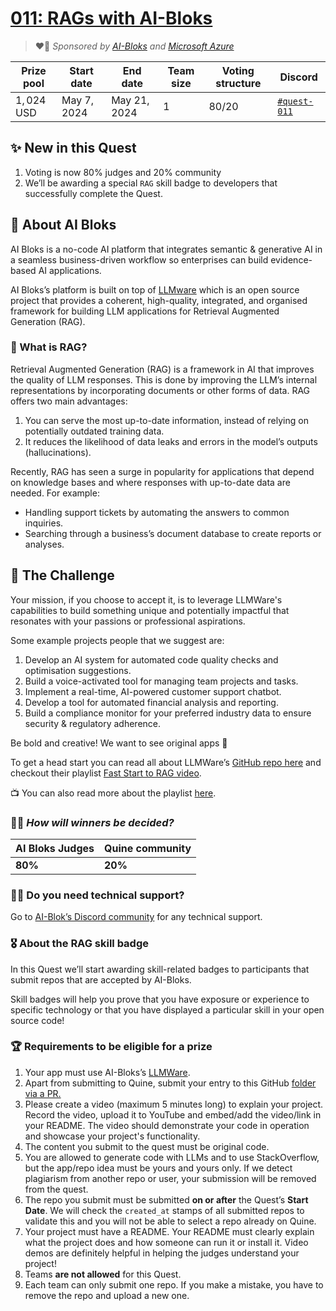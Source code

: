 


# [011: RAGs with AI-Bloks](https://quine.sh)

> ❤️‍🔥 _Sponsored by [AI-Bloks](https://www.aibloks.com/) and [Microsoft Azure](https://www.microsoft.com/)_

| Prize pool | Start date | End date | Team size | Voting structure | Discord |
|  --- | --- | --- | --- | --- | --- |
| $1,024$ USD | May 7, 2024  |  May 21, 2024 | 1 | 80/20 | [`#quest-011`](https://discord.gg/quine) |


## ✨ New in this Quest

1. Voting is now 80% judges and 20% community
2. We’ll be awarding a special `RAG` skill badge to developers that successfully complete the Quest.


## **🧱 About AI Bloks**

AI Bloks is a no-code AI platform that integrates semantic & generative AI in a seamless business-driven workflow so enterprises can build evidence-based AI applications.

AI Bloks’s platform is built on top of [LLMware](https://github.com/llmware-ai/llmware) which is an open source project that provides a coherent, high-quality, integrated, and organised framework for building LLM applications for Retrieval Augmented Generation (RAG).

### 🤔 What is RAG?

Retrieval Augmented Generation (RAG) is a framework in AI that improves the quality of LLM responses. This is done by improving the LLM’s internal representations by incorporating documents or other forms of data. RAG offers two main advantages:

1. You can serve the most up-to-date information, instead of relying on potentially outdated training data.
2. It reduces the likelihood of data leaks and errors in the model’s outputs (hallucinations).

Recently, RAG has seen a surge in popularity for applications that depend on knowledge bases and where responses with up-to-date data are needed. For example: 

- Handling support tickets by automating the answers to common inquiries.
- Searching through a business’s document database to create reports or analyses.

## 🌋 The Challenge

Your mission, if you choose to accept it, is to leverage LLMWare's capabilities to build something unique and potentially impactful that resonates with your passions or professional aspirations.

Some example projects people that we suggest are:

1. Develop an AI system for automated code quality checks and optimisation suggestions.
2. Build a voice-activated tool for managing team projects and tasks.
3. Implement a real-time, AI-powered customer support chatbot.
4. Develop a tool for automated financial analysis and reporting.
5. Build a compliance monitor for your preferred industry data to ensure security & regulatory adherence.

Be bold and creative! We want to see original apps 🤩

To get a head start you can read all about LLMWare’s [GitHub repo here](https://github.com/llmware-ai/llmware) and checkout their playlist [Fast Start to RAG video](https://www.youtube.com/watch?v=uW3fElxcri4&list=PL1-dn33KwsmD7SB9iSO6vx4ZLRAWea1DB). 

📺 You can also read more about the playlist [here](https://dev.to/llmware/become-a-rag-professional-in-2024-go-from-beginner-to-expert-41mg).

### 👩‍⚖️ *How will winners be decided?*

| AI Bloks Judges | Quine community |
| --- | --- |
| **80%** | **20%**  |

### 🧑‍🔧 Do you need technical support?

Go to [AI-Blok’s Discord community](https://discord.gg/fCztJQeV7J) for any technical support.

### 🎖 About the RAG skill badge

In this Quest we’ll start awarding skill-related badges to participants that submit repos that are accepted by AI-Bloks.

Skill badges will help you prove that you have exposure or experience to specific technology or that you have displayed a particular skill in your open source code!

### 🏆 Requirements to be eligible for a prize

1. Your app must use AI-Bloks’s [LLMWare](https://github.com/llmware-ai/llmware).
2. Apart from submitting to Quine, submit your entry to this GitHub [folder via a PR.](https://github.com/llmware-ai/llmware/tree/main/Quest)
3. Please create a video (maximum 5 minutes long) to explain your project. Record the video, upload it to YouTube and embed/add the video/link in your README. The video should demonstrate your code in operation and showcase your project's functionality.
4. The content you submit to the quest must be original code.
5. You are allowed to generate code with LLMs and to use StackOverflow, but the app/repo idea must be yours and yours only. If we detect plagiarism from another repo or user, your submission will be removed from the quest.
6. The repo you submit must be submitted **on or after** the Quest’s **Start Date**. We will check the `created_at` stamps of all submitted repos to validate this and you will not be able to select a repo already on Quine.
7. Your project must have a README. Your README must clearly explain what the project does and how someone can run it or install it. Video demos are definitely helpful in helping the judges understand your project!
8. Teams **are not allowed** for this Quest.
9. Each team can only submit one repo. If you make a mistake, you have to remove the repo and upload a new one.

